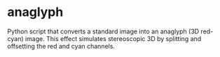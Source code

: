 # anaglyph
Python script that converts a standard image into an anaglyph (3D red-cyan) image. This effect simulates stereoscopic 3D by splitting and offsetting the red and cyan channels.
